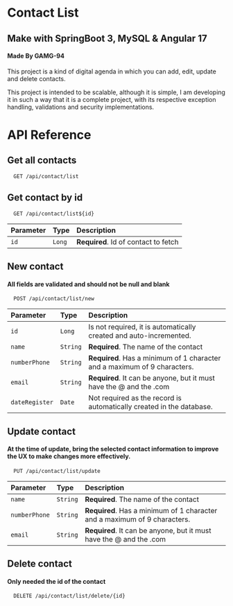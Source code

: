 
# Contact List

## Make with SpringBoot 3, MySQL & Angular 17

#### Made By GAMG-94

This project is a kind of digital agenda in which you can add, edit, update and delete contacts.

This project is intended to be scalable, although it is simple, I am developing it in such a way that it is a complete project, with its respective exception handling, validations and security implementations.


# API Reference

## Get all contacts

```http
  GET /api/contact/list
```


## Get contact by id

```http
  GET /api/contact/list${id}
```

| Parameter | Type     | Description                       |
| :-------- | :------- | :-------------------------------- |
| `id`      | `Long` | **Required**. Id of contact to fetch |

## New contact

#### All fields are validated and should not be null and blank

```http
  POST /api/contact/list/new
```

| Parameter | Type     | Description                       |
| :-------- | :------- | :-------------------------------- |
| `id`      | `Long` | Is not required, it is automatically created and auto-incremented. |
| `name`      | `String` | **Required**. The name of the contact |
| `numberPhone` | `String` | **Required**. Has a minimum of 1 character and a maximum of 9 characters. |
| `email`      | `String` | **Required**. It can be anyone, but it must have the @ and the .com |
| `dateRegister`      | `Date` | Not required as the record is automatically created in the database. |


## Update contact

#### At the time of update, bring the selected contact information to improve the UX to make changes more effectively.

```http
  PUT /api/contact/list/update
```

| Parameter | Type     | Description                       |
| :-------- | :------- | :-------------------------------- |
| `name`      | `String` | **Required**. The name of the contact |
| `numberPhone` | `String` | **Required**. Has a minimum of 1 character and a maximum of 9 characters. |
| `email`      | `String` | **Required**. It can be anyone, but it must have the @ and the .com |

## Delete contact

#### Only needed the id of the contact

```http
  DELETE /api/contact/list/delete/{id}
```
